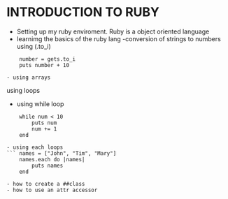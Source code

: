 # INTRODUCTION TO RUBY
- Setting up my ruby enviroment.
Ruby is a object oriented language 
- learnimg the basics of the ruby lang
-conversion of strings to numbers using (.to_i)
``` print "Enter a number: "
    number = gets.to_i
    puts number + 10

- using arrays
``` 
using loops
- using while loop
``` num = 1
    while num < 10
        puts num
        num += 1
    end

- using each loops
``` names = ["John", "Tim", "Mary"]
    names.each do |names|
        puts names
    end
    
- how to create a ##class
- how to use an attr accessor